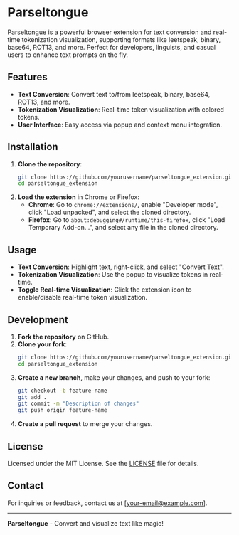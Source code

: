 # Parseltongue

Parseltongue is a powerful browser extension for text conversion and real-time tokenization visualization, supporting formats like leetspeak, binary, base64, ROT13, and more. Perfect for developers, linguists, and casual users to enhance text prompts on the fly.

## Features

- **Text Conversion**: Convert text to/from leetspeak, binary, base64, ROT13, and more.
- **Tokenization Visualization**: Real-time token visualization with colored tokens.
- **User Interface**: Easy access via popup and context menu integration.

## Installation

1. **Clone the repository**:
    ```bash
    git clone https://github.com/yourusername/parseltongue_extension.git
    cd parseltongue_extension
    ```
2. **Load the extension** in Chrome or Firefox:
    - **Chrome**: Go to `chrome://extensions/`, enable "Developer mode", click "Load unpacked", and select the cloned directory.
    - **Firefox**: Go to `about:debugging#/runtime/this-firefox`, click "Load Temporary Add-on...", and select any file in the cloned directory.

## Usage

- **Text Conversion**: Highlight text, right-click, and select "Convert Text".
- **Tokenization Visualization**: Use the popup to visualize tokens in real-time.
- **Toggle Real-time Visualization**: Click the extension icon to enable/disable real-time token visualization.

## Development

1. **Fork the repository** on GitHub.
2. **Clone your fork**:
    ```bash
    git clone https://github.com/yourusername/parseltongue_extension.git
    cd parseltongue_extension
    ```
3. **Create a new branch**, make your changes, and push to your fork:
    ```bash
    git checkout -b feature-name
    git add .
    git commit -m "Description of changes"
    git push origin feature-name
    ```
4. **Create a pull request** to merge your changes.

## License

Licensed under the MIT License. See the [LICENSE](LICENSE) file for details.

## Contact

For inquiries or feedback, contact us at [your-email@example.com].

---

**Parseltongue** - Convert and visualize text like magic!
